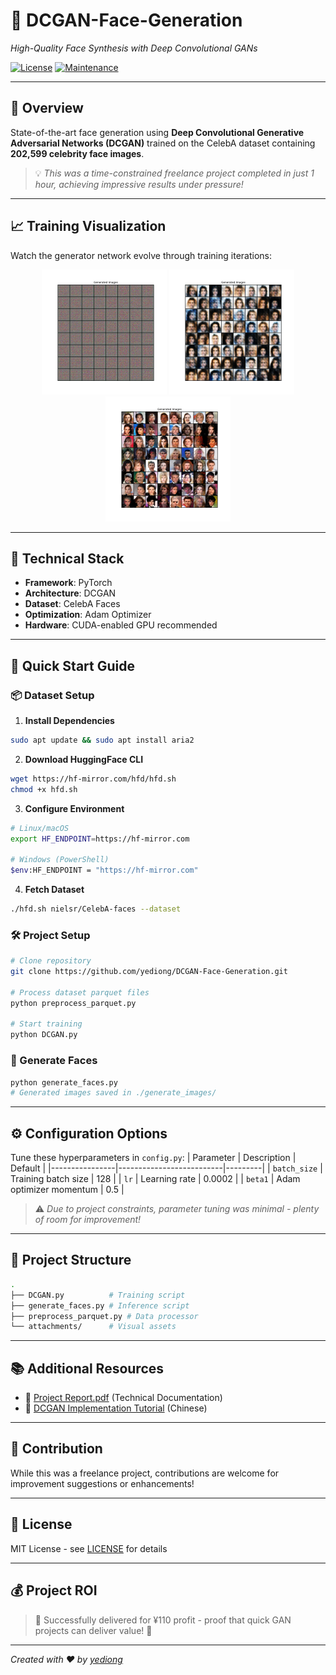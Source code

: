 # 🚀 DCGAN-Face-Generation 
*High-Quality Face Synthesis with Deep Convolutional GANs*

[![License](https://img.shields.io/github/license/yediong/DCGAN-Face-Generation)](https://github.com/yediong/DCGAN-Face-Generation/blob/main/LICENSE)
[![Maintenance](https://img.shields.io/badge/Maintained%3F-yes-green.svg)](https://GitHub.com/yediong/DCGAN-Face-Generation)

---

## 🌟 Overview
State-of-the-art face generation using **Deep Convolutional Generative Adversarial Networks (DCGAN)** trained on the CelebA dataset containing **202,599 celebrity face images**.

> 💡 *This was a time-constrained freelance project completed in just 1 hour, achieving impressive results under pressure!*

---

## 📈 Training Visualization
Watch the generator network evolve through training iterations:

<div align="center">
  <img src="attachments/1.png" alt="Training Progress 1" width="200">
  <img src="attachments/2.png" alt="Training Progress 2" width="200">
  <img src="attachments/3.png" alt="Training Progress 3" width="200">
</div>

---

## 🧰 Technical Stack
- **Framework**: PyTorch
- **Architecture**: DCGAN
- **Dataset**: CelebA Faces
- **Optimization**: Adam Optimizer
- **Hardware**: CUDA-enabled GPU recommended

---

## 🚀 Quick Start Guide

### 📦 Dataset Setup
1. **Install Dependencies**
```bash
sudo apt update && sudo apt install aria2
```

2. **Download HuggingFace CLI**
```bash
wget https://hf-mirror.com/hfd/hfd.sh
chmod +x hfd.sh
```

3. **Configure Environment**
```bash
# Linux/macOS
export HF_ENDPOINT=https://hf-mirror.com

# Windows (PowerShell)
$env:HF_ENDPOINT = "https://hf-mirror.com"
```

4. **Fetch Dataset**
```bash
./hfd.sh nielsr/CelebA-faces --dataset
```

### 🛠️ Project Setup
```bash
# Clone repository
git clone https://github.com/yediong/DCGAN-Face-Generation.git

# Process dataset parquet files
python preprocess_parquet.py

# Start training
python DCGAN.py
```

### 🎨 Generate Faces
```bash
python generate_faces.py
# Generated images saved in ./generate_images/
```

---

## ⚙️ Configuration Options
Tune these hyperparameters in `config.py`:
| Parameter      | Description              | Default |
|----------------|--------------------------|---------|
| `batch_size`   | Training batch size      | 128     |
| `lr`           | Learning rate            | 0.0002  |
| `beta1`        | Adam optimizer momentum  | 0.5     |

> ⚠️ *Due to project constraints, parameter tuning was minimal - plenty of room for improvement!*

---

## 📁 Project Structure
```bash
.
├── DCGAN.py          # Training script
├── generate_faces.py # Inference script
├── preprocess_parquet.py # Data processor
└── attachments/      # Visual assets
```

---

## 📚 Additional Resources
- 📘 [Project Report.pdf](Project%20Report.pdf) (Technical Documentation)
- 📘 [DCGAN Implementation Tutorial](https://blog.csdn.net/t1274171989/article/details/134192698) (Chinese)

---

## 💬 Contribution
While this was a freelance project, contributions are welcome for improvement suggestions or enhancements!

---

## 🧾 License
MIT License - see [LICENSE](LICENSE) for details

---

## 💰 Project ROI
> 🎉 Successfully delivered for ¥110 profit - proof that quick GAN projects can deliver value! 💸

---

*Created with ❤️ by [yediong](https://github.com/yediong)*


